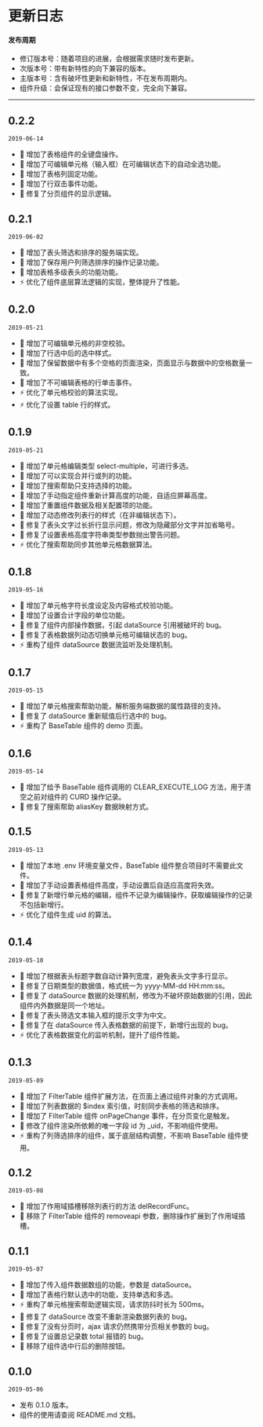 # 更新日志

#### 发布周期

- 修订版本号：随着项目的进展，会根据需求随时发布更新。
- 次版本号：带有新特性的向下兼容的版本。
- 主版本号：含有破坏性更新和新特性，不在发布周期内。
- 组件升级：会保证现有的接口参数不变，完全向下兼容。

---

## 0.2.2

`2019-06-14`

- 🌟 增加了表格组件的全键盘操作。
- 🌟 增加了可编辑单元格（输入框）在可编辑状态下的自动全选功能。
- 🌟 增加了表格列固定功能。
- 🌟 增加了行双击事件功能。
- 🐞 修复了分页组件的显示逻辑。

## 0.2.1

`2019-06-02`

- 🌟 增加了表头筛选和排序的服务端实现。
- 🌟 增加了保存用户列筛选排序的操作记录功能。
- 🌟 增加表格多级表头的功能功能。
- ⚡️ 优化了组件底层算法逻辑的实现，整体提升了性能。

## 0.2.0

`2019-05-21`

- 🌟 增加了可编辑单元格的非空校验。
- 🌟 增加了行选中后的选中样式。
- 🌟 增加了保留数据中有多个空格的页面渲染，页面显示与数据中的空格数量一致。
- 🌟 增加了不可编辑表格的行单击事件。
- ⚡️ 优化了单元格校验的算法实现。
- ⚡️ 优化了设置 table 行的样式。

## 0.1.9

`2019-05-21`

- 🌟 增加了单元格编辑类型 select-multiple，可进行多选。
- 🌟 增加了可以实现合并行或列的功能。
- 🌟 增加了搜索帮助只支持选择的功能。
- 🌟 增加了手动指定组件重新计算高度的功能，自适应屏幕高度。
- 🌟 增加了重置组件数据及相关配置项的功能。
- 🌟 增加了动态修改列表行的样式（在非编辑状态下）。
- 🐞 修复了表头文字过长折行显示问题，修改为隐藏部分文字并加省略号。
- 🐞 修复了设置表格高度字符串类型参数抛出警告问题。
- ⚡️ 优化了搜索帮助同步其他单元格数据算法。

## 0.1.8

`2019-05-16`

- 🌟 增加了单元格字符长度设定及内容格式校验功能。
- 🌟 增加了设置合计字段的单位功能。
- 🐞 修复了组件内部操作数据，引起 dataSource 引用被破坏的 bug。
- 🐞 修复了表格数据列动态切换单元格可编辑状态的 bug。
- ⚡️ 重构了组件 dataSource 数据流监听及处理机制。

## 0.1.7

`2019-05-15`

- 🌟 增加了单元格搜索帮助功能，解析服务端数据的属性路径的支持。
- 🐞 修复了 dataSource 重新赋值后行选中的 bug。
- ⚡️ 重构了 BaseTable 组件的 demo 页面。

## 0.1.6

`2019-05-14`

- 🌟 增加了给予 BaseTable 组件调用的 CLEAR_EXECUTE_LOG 方法，用于清空之前对组件的 CURD 操作记录。
- 🐞 修复了搜索帮助 aliasKey 数据映射方式。

## 0.1.5

`2019-05-13`

- 🌟 增加了本地 .env 环境变量文件，BaseTable 组件整合项目时不需要此文件。
- 🌟 增加了手动设置表格组件高度，手动设置后自适应高度将失效。
- 🐞 修复了新增行单元格的编辑，组件不记录为编辑操作，获取编辑操作的记录不包括新增行。
- ⚡️ 优化了组件生成 uid 的算法。

## 0.1.4

`2019-05-10`

- 🌟 增加了根据表头标题字数自动计算列宽度，避免表头文字多行显示。
- 🐞 修复了日期类型的数据值，格式统一为 yyyy-MM-dd HH:mm:ss。
- 🐞 修复了 dataSource 数据的处理机制，修改为不破坏原始数据的引用，因此组件内外数据是同一个地址。
- 🐞 修复了表头筛选文本输入框的提示文字为中文。
- 🐞 修复了在 dataSource 传入表格数据的前提下，新增行出现的 bug。
- ⚡️ 优化了表格数据变化的监听机制，提升了组件性能。

## 0.1.3

`2019-05-09`

- 🌟 增加了 FilterTable 组件扩展方法，在页面上通过组件对象的方式调用。
- 🌟 增加了列表数据的 \$index 索引值，时刻同步表格的筛选和排序。
- 🌟 增加了 FilterTable 组件 onPageChange 事件，在分页变化是触发。
- 🐞 修改了组件渲染所依赖的唯一字段 id 为 \_uid，不影响组件使用。
- ⚡️ 重构了列筛选排序的组件，属于底层结构调整，不影响 BaseTable 组件使用。

## 0.1.2

`2019-05-08`

- 🌟 增加了作用域插槽移除列表行的方法 delRecordFunc。
- 📝 移除了 FilterTable 组件的 removeapi 参数，删除操作扩展到了作用域插槽。

## 0.1.1

`2019-05-07`

- 🌟 增加了传入组件数据数组的功能，参数是 dataSource。
- 🌟 增加了表格行默认选中的功能，支持单选和多选。
- ⚡️ 重构了单元格搜索帮助逻辑实现，请求防抖时长为 500ms。
- 🐞 修复了 dataSource 改变不重新渲染数据列表的 bug。
- 🐞 修复了没有分页时，ajax 请求仍然携带分页相关参数的 bug。
- 🐞 修复了设置总记录数 total 报错的 bug。
- 📝 移除了组件选中行后的删除按钮。

## 0.1.0

`2019-05-06`

- 发布 0.1.0 版本。
- 组件的使用请查阅 README.md 文档。
